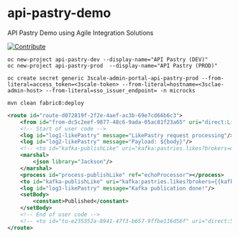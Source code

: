 # api-pastry-demo

API Pastry Demo using Agile Integration Solutions

[![Contribute](https://che.openshift.io/factory/resources/factory-contribute.svg)](http://che-eclipse-che.apps.cluster-paris-e9b4.paris-e9b4.example.opentlc.com/f?url=https://github.com/lbroudoux/api-pastry-demo)


```
oc new-project api-pastry-dev --display-name="API Pastry (DEV)"
oc new-project api-pastry-prod  --display-name="API Pastry (PROD)"
```

```
oc create secret generic 3scale-admin-portal-api-pastry-prod --from-literal=access_token=<3scale-token> --from-literal=hostname=<3sclae-admin-host> --from-literal=sso_issuer_endpoint= -n microcks
```

```
mvn clean fabric8:deploy
```

```xml
<route id="route-d072819f-2f2e-4aef-ac3b-69e7cd66b6c3">
    <from id="from-dc5c2eef-9877-48c6-9ada-05ac81f23a65" uri="direct:LikePastry"/>
    <!-- Start of user code -->
    <log id="log1-likePastry" message="LikePastry request processing"/>
    <log id="log2-likePastry" message="Payload: ${body}"/>
    <!-- <to id="kafka-publishLike" uri="kafka:pastries.likes?brokers=my-cluster-kafka-bootstrap-amq-streams.apps.laurent311.openhybridcloud.io:443&amp;groupId=api-pastry-fuse-impl&amp;sslKeystoreLocation=/Users/lbroudou/Development/local/tests/api-pastry-fuse-impl/openshift-router.jks&amp;sslKeystorePassword=changeit&amp;sslKeyPassword=changeit"/> -->
    <marshal>
        <json library="Jackson"/>
    </marshal>
    <process id="process-publishLike" ref="echoProcessor"></process>
    <to id="kafka-publishLike" uri="kafka:pastries.likes?brokers={{kafka-broker-url}}&amp;groupId=api-pastry-fuse-impl"/>
    <log id="log3-likePastry" message="Kafka publication done!"/>
    <setBody>
        <constant>Published</constant> 
    </setBody>
    <!-- End of user code -->
    <!-- <to id="to-e235352a-8941-47f3-b657-9ffbe116d56f" uri="direct:501"/> -->
</route>
```
